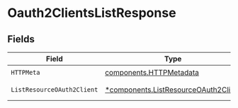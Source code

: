 # Oauth2ClientsListResponse


## Fields

| Field                                                                                       | Type                                                                                        | Required                                                                                    | Description                                                                                 |
| ------------------------------------------------------------------------------------------- | ------------------------------------------------------------------------------------------- | ------------------------------------------------------------------------------------------- | ------------------------------------------------------------------------------------------- |
| `HTTPMeta`                                                                                  | [components.HTTPMetadata](../../models/components/httpmetadata.md)                          | :heavy_check_mark:                                                                          | N/A                                                                                         |
| `ListResourceOAuth2Client`                                                                  | [*components.ListResourceOAuth2Client](../../models/components/listresourceoauth2client.md) | :heavy_minus_sign:                                                                          | Successful Response                                                                         |